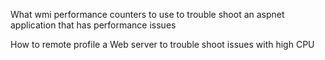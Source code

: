 What wmi performance counters to use to trouble shoot an aspnet application that has performance issues

How to remote profile a Web server to trouble shoot issues with high CPU